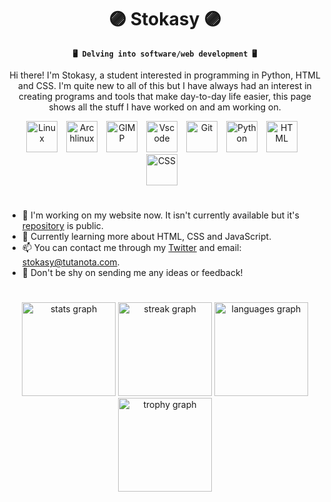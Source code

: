 <div align="center">
<h1>🟣 Stokasy 🟣</h1>
  
**`🖥 Delving into software/web development 🖥`**
</div>

<p align="center">
  Hi there! I'm Stokasy, a student interested in programming in Python, HTML and CSS. I'm quite new to all of this but I have always had an interest in creating programs and tools that make day-to-day life easier, this page shows all the stuff I have worked on and am working on.
</p>

<div align="center">
  <img src="https://cdn.jsdelivr.net/gh/devicons/devicon@latest/icons/linux/linux-original.svg" alt="Linux" width="50px" style="padding-right: 10px;"/>
  <img src="https://cdn.jsdelivr.net/gh/devicons/devicon@latest/icons/archlinux/archlinux-original.svg" alt="Archlinux" width="50px" style="padding-right: 10px;"/>
  <img src="https://cdn.jsdelivr.net/gh/devicons/devicon@latest/icons/gimp/gimp-original.svg" alt="GIMP" width="50px" style="padding-right: 10px;"/>
  <img src="https://cdn.jsdelivr.net/gh/devicons/devicon@latest/icons/vscode/vscode-original.svg" alt="Vscode" width="50px" style="padding-right: 10px;"/>
  <img src="https://cdn.jsdelivr.net/gh/devicons/devicon@latest/icons/git/git-original.svg" alt="Git" width="50px" style="padding-right: 10px;"/>
  <img src="https://cdn.jsdelivr.net/gh/devicons/devicon@latest/icons/python/python-original.svg" alt="Python" width="50px" style="padding-right: 10px;"/>
  <img src="https://cdn.jsdelivr.net/gh/devicons/devicon@latest/icons/html5/html5-plain.svg" alt="HTML" width="50px" style="padding-right: 10px;"/>
  <img src="https://cdn.jsdelivr.net/gh/devicons/devicon@latest/icons/css3/css3-plain.svg" alt="CSS" width="50px" style="padding-right: 10px;"/>
</div>

#
-  🔭 I'm working on my website now. It isn't currently available but it's [repository](https://github.com/Stokasy/portfolio-site) is public.
-  🌱 Currently learning more about HTML, CSS and JavaScript.
-  📫 You can contact me through my [Twitter](https://twitter.com/stokasy) and email: stokasy@tutanota.com.
-  💬 Don't be shy on sending me any ideas or feedback!
#

<div align="center">
  <img src="https://github-readme-stats.vercel.app/api?username=stokasy&hide_title=true&hide_rank=false&show_icons=true&include_all_commits=true&count_private=true&disable_animations=false&theme=material-palenight&locale=en&hide_border=true&order=1" height="150" alt="stats graph"/>
  <img src="https://streak-stats.demolab.com?user=stokasy&locale=en&mode=weekly&theme=material-palenight&hide_border=true&border_radius=5&order=3" height="150" alt="streak graph"/>
    <img src="https://github-readme-stats.vercel.app/api/top-langs?username=stokasy&locale=en&hide_title=true&layout=compact&card_width=320&langs_count=5&theme=material-palenight&hide_border=true&order=2" height="150" alt="languages graph"/>
    <img src="https://github-profile-trophy.vercel.app?username=stokasy&theme=discord&column=5&row=1&margin-w=8&margin-h=8&no-bg=true&no-frame=true&order=4" height="150" alt="trophy graph"/>
</div>

